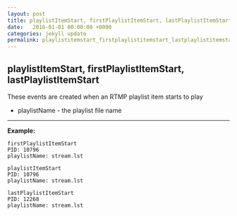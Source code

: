 ```yaml
---
layout: post
title: playlistItemStart, firstPlaylistItemStart, lastPlaylistItemStart
date:   2016-01-01 00:00:00 +0000
categories: jekyll update
permalink: playlistitemstart_firstplaylistitemstart_lastplaylistitemstart
---
```


## playlistItemStart, firstPlaylistItemStart, lastPlaylistItemStart



These events are created when an RTMP playlist item starts to play

- playlistName - the playlist file name

------

**Example:**

``` 
firstPlaylistItemStart
PID: 10796
playlistName: stream.lst

playlistItemStart
PID: 10796
playlistName: stream.lst

lastPlaylistItemStart
PID: 12268
playlistName: stream.lst
```
